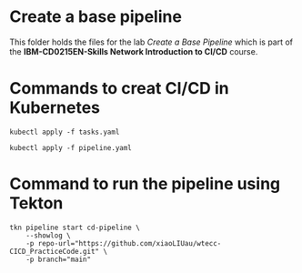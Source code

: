 # Create a base pipeline

This folder holds the files for the lab _Create a Base Pipeline_ which is part of the **IBM-CD0215EN-Skills Network Introduction to CI/CD** course.

# Commands to creat CI/CD in Kubernetes
`kubectl apply -f tasks.yaml`

`kubectl apply -f pipeline.yaml`

# Command to run the pipeline using Tekton
```
tkn pipeline start cd-pipeline \
    --showlog \
    -p repo-url="https://github.com/xiaoLIUau/wtecc-CICD_PracticeCode.git" \
    -p branch="main"
```
